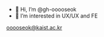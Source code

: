 - 👋 Hi, I’m @gh-ooooseok
- 👀 I’m interested in UX/UX and FE

ooooseok@kaist.ac.kr

<!---
gh-ooooseok/gh-ooooseok is a ✨ special ✨ repository because its `README.md` (this file) appears on your GitHub profile.
You can click the Preview link to take a look at your changes.
--->
